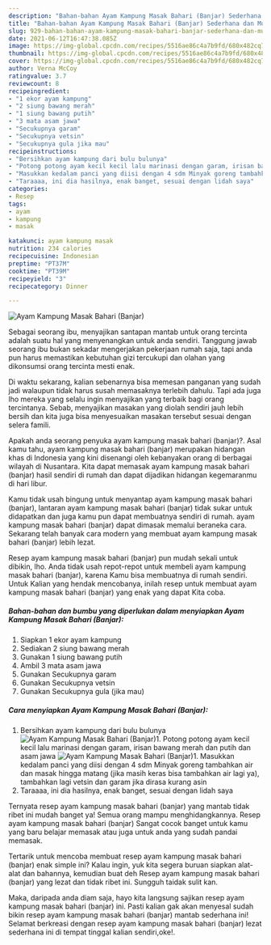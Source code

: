 ```yaml
---
description: "Bahan-bahan Ayam Kampung Masak Bahari (Banjar) Sederhana dan Mudah Dibuat"
title: "Bahan-bahan Ayam Kampung Masak Bahari (Banjar) Sederhana dan Mudah Dibuat"
slug: 929-bahan-bahan-ayam-kampung-masak-bahari-banjar-sederhana-dan-mudah-dibuat
date: 2021-06-12T16:47:38.085Z
image: https://img-global.cpcdn.com/recipes/5516ae86c4a7b9fd/680x482cq70/ayam-kampung-masak-bahari-banjar-foto-resep-utama.jpg
thumbnail: https://img-global.cpcdn.com/recipes/5516ae86c4a7b9fd/680x482cq70/ayam-kampung-masak-bahari-banjar-foto-resep-utama.jpg
cover: https://img-global.cpcdn.com/recipes/5516ae86c4a7b9fd/680x482cq70/ayam-kampung-masak-bahari-banjar-foto-resep-utama.jpg
author: Verna McCoy
ratingvalue: 3.7
reviewcount: 8
recipeingredient:
- "1 ekor ayam kampung"
- "2 siung bawang merah"
- "1 siung bawang putih"
- "3 mata asam jawa"
- "Secukupnya garam"
- "Secukupnya vetsin"
- "Secukupnya gula jika mau"
recipeinstructions:
- "Bersihkan ayam kampung dari bulu bulunya"
- "Potong potong ayam kecil kecil lalu marinasi dengan garam, irisan bawang merah dan putih dan asam jawa"
- "Masukkan kedalam panci yang diisi dengan 4 sdm Minyak goreng tambahkan air dan masak hingga matang (jika masih keras bisa tambahkan air lagi ya), tambahkan lagi vetsin dan garam jika dirasa kurang asin"
- "Taraaaa, ini dia hasilnya, enak banget, sesuai dengan lidah saya"
categories:
- Resep
tags:
- ayam
- kampung
- masak

katakunci: ayam kampung masak 
nutrition: 234 calories
recipecuisine: Indonesian
preptime: "PT37M"
cooktime: "PT39M"
recipeyield: "3"
recipecategory: Dinner

---
```



![Ayam Kampung Masak Bahari (Banjar)](https://img-global.cpcdn.com/recipes/5516ae86c4a7b9fd/680x482cq70/ayam-kampung-masak-bahari-banjar-foto-resep-utama.jpg)

Sebagai seorang ibu, menyajikan santapan mantab untuk orang tercinta adalah suatu hal yang menyenangkan untuk anda sendiri. Tanggung jawab seorang ibu bukan sekadar mengerjakan pekerjaan rumah saja, tapi anda pun harus memastikan kebutuhan gizi tercukupi dan olahan yang dikonsumsi orang tercinta mesti enak.

Di waktu  sekarang, kalian sebenarnya bisa memesan panganan yang sudah jadi walaupun tidak harus susah memasaknya terlebih dahulu. Tapi ada juga lho mereka yang selalu ingin menyajikan yang terbaik bagi orang tercintanya. Sebab, menyajikan masakan yang diolah sendiri jauh lebih bersih dan kita juga bisa menyesuaikan masakan tersebut sesuai dengan selera famili. 



Apakah anda seorang penyuka ayam kampung masak bahari (banjar)?. Asal kamu tahu, ayam kampung masak bahari (banjar) merupakan hidangan khas di Indonesia yang kini disenangi oleh kebanyakan orang di berbagai wilayah di Nusantara. Kita dapat memasak ayam kampung masak bahari (banjar) hasil sendiri di rumah dan dapat dijadikan hidangan kegemaranmu di hari libur.

Kamu tidak usah bingung untuk menyantap ayam kampung masak bahari (banjar), lantaran ayam kampung masak bahari (banjar) tidak sukar untuk didapatkan dan juga kamu pun dapat membuatnya sendiri di rumah. ayam kampung masak bahari (banjar) dapat dimasak memalui beraneka cara. Sekarang telah banyak cara modern yang membuat ayam kampung masak bahari (banjar) lebih lezat.

Resep ayam kampung masak bahari (banjar) pun mudah sekali untuk dibikin, lho. Anda tidak usah repot-repot untuk membeli ayam kampung masak bahari (banjar), karena Kamu bisa membuatnya di rumah sendiri. Untuk Kalian yang hendak mencobanya, inilah resep untuk membuat ayam kampung masak bahari (banjar) yang enak yang dapat Kita coba.

<!--inarticleads1-->

##### Bahan-bahan dan bumbu yang diperlukan dalam menyiapkan Ayam Kampung Masak Bahari (Banjar):

1. Siapkan 1 ekor ayam kampung
1. Sediakan 2 siung bawang merah
1. Gunakan 1 siung bawang putih
1. Ambil 3 mata asam jawa
1. Gunakan Secukupnya garam
1. Gunakan Secukupnya vetsin
1. Gunakan Secukupnya gula (jika mau)




<!--inarticleads2-->

##### Cara menyiapkan Ayam Kampung Masak Bahari (Banjar):

1. Bersihkan ayam kampung dari bulu bulunya
<img src="https://img-global.cpcdn.com/steps/cdbefdbda14b6ae8/160x128cq70/ayam-kampung-masak-bahari-banjar-langkah-memasak-1-foto.jpg" alt="Ayam Kampung Masak Bahari (Banjar)">1. Potong potong ayam kecil kecil lalu marinasi dengan garam, irisan bawang merah dan putih dan asam jawa
<img src="https://img-global.cpcdn.com/steps/6d27a5d293d0bcde/160x128cq70/ayam-kampung-masak-bahari-banjar-langkah-memasak-2-foto.jpg" alt="Ayam Kampung Masak Bahari (Banjar)">1. Masukkan kedalam panci yang diisi dengan 4 sdm Minyak goreng tambahkan air dan masak hingga matang (jika masih keras bisa tambahkan air lagi ya), tambahkan lagi vetsin dan garam jika dirasa kurang asin
1. Taraaaa, ini dia hasilnya, enak banget, sesuai dengan lidah saya




Ternyata resep ayam kampung masak bahari (banjar) yang mantab tidak ribet ini mudah banget ya! Semua orang mampu menghidangkannya. Resep ayam kampung masak bahari (banjar) Sangat cocok banget untuk kamu yang baru belajar memasak atau juga untuk anda yang sudah pandai memasak.

Tertarik untuk mencoba membuat resep ayam kampung masak bahari (banjar) enak simple ini? Kalau ingin, yuk kita segera buruan siapkan alat-alat dan bahannya, kemudian buat deh Resep ayam kampung masak bahari (banjar) yang lezat dan tidak ribet ini. Sungguh taidak sulit kan. 

Maka, daripada anda diam saja, hayo kita langsung sajikan resep ayam kampung masak bahari (banjar) ini. Pasti kalian gak akan menyesal sudah bikin resep ayam kampung masak bahari (banjar) mantab sederhana ini! Selamat berkreasi dengan resep ayam kampung masak bahari (banjar) lezat sederhana ini di tempat tinggal kalian sendiri,oke!.

